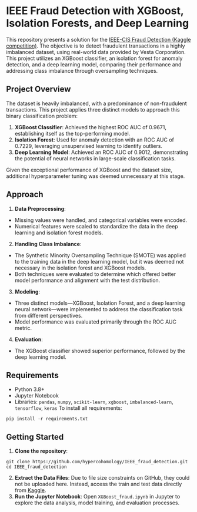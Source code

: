 # IEEE Fraud Detection with XGBoost, Isolation Forests, and Deep Learning

This repository presents a solution for the [IEEE-CIS Fraud Detection (Kaggle competition)](https://www.kaggle.com/competitions/ieee-fraud-detection/overview). The objective is to detect fraudulent transactions in a highly imbalanced dataset, using real-world data provided by Vesta Corporation. This project utilizes an XGBoost classifier, an isolation forest for anomaly detection, and a deep learning model, comparing their performance and addressing class imbalance through oversampling techniques.

## Project Overview

The dataset is heavily imbalanced, with a predominance of non-fraudulent transactions. This project applies three distinct models to approach this binary classification problem:

1. **XGBoost Classifier**: Achieved the highest ROC AUC of 0.9671, establishing itself as the top-performing model.
2. **Isolation Forest**: Used for anomaly detection with an ROC AUC of 0.7229, leveraging unsupervised learning to identify outliers.
3. **Deep Learning Model**: Achieved an ROC AUC of 0.9012, demonstrating the potential of neural networks in large-scale classification tasks.
   
Given the exceptional performance of XGBoost and the dataset size, additional hyperparameter tuning was deemed unnecessary at this stage.

## Approach

1. **Data Preprocessing**:
* Missing values were handled, and categorical variables were encoded.
* Numerical features were scaled to standardize the data in the deep learning and isolation forest models.
2. **Handling Class Imbalance**:
* The Synthetic Minority Oversampling Technique (SMOTE) was applied to the training data in the deep learning model, but it was deemed not necessary in the isolation forest and XGBoost models. 
* Both techniques were evaluated to determine which offered better model performance and alignment with the test distribution.
3. **Modeling**:
* Three distinct models—XGBoost, Isolation Forest, and a deep learning neural network—were implemented to address the classification task from different perspectives.
* Model performance was evaluated primarily through the ROC AUC metric.
4. **Evaluation**:
* The XGBoost classifier showed superior performance, followed by the deep learning model.

## Requirements

* Python 3.8+
* Jupyter Notebook
* Libraries: ```pandas```, ```numpy```, ```scikit-learn```, ```xgboost```, ```imbalanced-learn```, ```tensorflow```, ```keras```
To install all requirements:

```
pip install -r requirements.txt
```

## Getting Started

1. **Clone the repository**:
```
git clone https://github.com/hypercohomology/IEEE_fraud_detection.git
cd IEEE_fraud_detection
```
2. **Extract the Data Files**: Due to file size constraints on GitHub, they could not be uploaded here. Instead, access the train and test data directly from [Kaggle](https://www.kaggle.com/competitions/ieee-fraud-detection/data).
3. **Run the Jupyter Notebook**: Open ```XGBoost_fraud.ipynb``` in Jupyter to explore the data analysis, model training, and evaluation processes.

